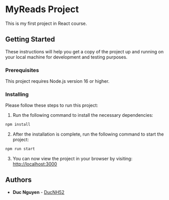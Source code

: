 # MyReads Project

This is my first project in React course.

## Getting Started

These instructions will help you get a copy of the project up and running on your local machine for development and testing purposes.

### Prerequisites

This project requires Node.js version 16 or higher.

### Installing

Please follow these steps to run this project:

1. Run the following command to install the necessary dependencies:

```bash
npm install
```

2. After the installation is complete, run the following command to start the project:

```bash
npm run start
```

3. You can now view the project in your browser by visiting: [http://localhost:3000](http://localhost:3000)

## Authors

- **Duc Nguyen** - [DucNH52](https://github.com/DucNH52)
